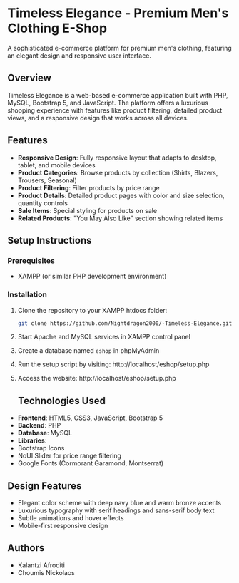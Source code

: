 # Timeless Elegance - Premium Men's Clothing E-Shop

A sophisticated e-commerce platform for premium men's clothing, featuring an elegant design and responsive user interface.

## Overview

Timeless Elegance is a web-based e-commerce application built with PHP, MySQL, Bootstrap 5, and JavaScript. The platform offers a luxurious shopping experience with features like product filtering, detailed product views, and a responsive design that works across all devices.

## Features

- **Responsive Design**: Fully responsive layout that adapts to desktop, tablet, and mobile devices
- **Product Categories**: Browse products by collection (Shirts, Blazers, Trousers, Seasonal)
- **Product Filtering**: Filter products by price range
- **Product Details**: Detailed product pages with color and size selection, quantity controls
- **Sale Items**: Special styling for products on sale
- **Related Products**: "You May Also Like" section showing related items

## Setup Instructions

### Prerequisites

- XAMPP (or similar PHP development environment)

### Installation

1. Clone the repository to your XAMPP htdocs folder:
    ```bash
   git clone https://github.com/Nightdragon2000/-Timeless-Elegance.git
2. Start Apache and MySQL services in XAMPP control panel
3. Create a database named `eshop` in phpMyAdmin
4. Run the setup script by visiting: http://localhost/eshop/setup.php
5. Access the website: http://localhost/eshop/setup.php

   ## Technologies Used

- **Frontend**: HTML5, CSS3, JavaScript, Bootstrap 5
- **Backend**: PHP
- **Database**: MySQL
- **Libraries**: 
- Bootstrap Icons
- NoUI Slider for price range filtering
- Google Fonts (Cormorant Garamond, Montserrat)

## Design Features

- Elegant color scheme with deep navy blue and warm bronze accents
- Luxurious typography with serif headings and sans-serif body text
- Subtle animations and hover effects
- Mobile-first responsive design


## Authors

- Kalantzi Afroditi
- Choumis Nickolaos

    
